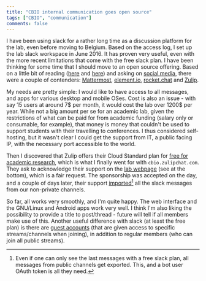 ```yaml
---
title: "CBIO internal communication goes open source"
tags: ["CBIO", "communication"]
comments: false
---
```


I have been using slack for a rather long time as a discussion
platform for the lab, even before moving to Belgium. Based on the
access log, I set up the lab slack workspace in June 2016. It has
proven very useful, even with the more recent limitations that come
with the free slack plan. I have been thinking for some time that I
should move to an open source offering. Based on a little bit of
reading
([here](https://blog.ossph.org/best-open-source-alternatives-to-slack/)
and [here](https://opensource.com/alternatives/slack)) and asking on
[social media](https://fosstodon.org/@lgatto/111840609295851868),
there were a couple of contenders:
[Mattermost](https://mattermost.com/),
[element.io](https://element.io/),
[rocket.chat](https://www.rocket.chat/) and
[Zulip](https://zulip.com/).

My needs are pretty simple: I would like to have access to all
messages, and apps for various desktop and mobile OSes. Cost is also
an issue - with say 15 users at around 7$ per month, it would cost the
lab over 1200$ per year. While not a big amount per se for an academic
lab, given the restrictions of what can be paid for from academic
funding (salary only or consumable, for example), that money is money
that couldn't be used to support students with their travelling to
conferences. I thus considered self-hosting, but it wasn't clear I
could get the support from IT, a public facing IP, with the necessary
port accessible to the world.

Then I discovered that Zulip offers their Cloud Standard plan for
[free for academic research](https://zulip.com/for/research/), which
is what I finally went for with `cbio.zulipchat.com`. They ask to
acknowledge their support on the [lab
webpage](https://lgatto.github.io/cbio-lab/) (see at the bottom),
which is a fair request. The sponsorship was accepted on the day, and
a couple of days later, their support
[imported](https://zulip.com/help/import-from-slack)[^fn] all the
slack messages from our non-private channels.

So far, all works very smoothly, and I'm quite happy. The web
interface and the GNU/Linux and Android apps work very well. I think
I'm also liking the possibility to provide a title to post/thread -
future will tell if all members make use of this. Another useful
difference with slack (at least the free plan) is there are [guest
accounts](https://zulip.com/help/roles-and-permissions) (that are
given access to specific streams/channels when joining), in addition
to regular members (who can join all public streams).

[^fn]: Even if one can only see the last messages with a free slack
    plan, all messages from public channels get exported. This, and a
    bot user OAuth token is all they need.
